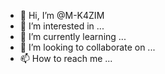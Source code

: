 - 👋 Hi, I’m @M-K4ZIM
- 👀 I’m interested in ...
- 🌱 I’m currently learning ...
- 💞️ I’m looking to collaborate on ...
- 📫 How to reach me ...

<!---
M-K4ZIM/M-K4ZIM is a ✨ special ✨ repository because its `README.md` (this file) appears on your GitHub profile.
You can click the Preview link to take a look at your changes.
--->
